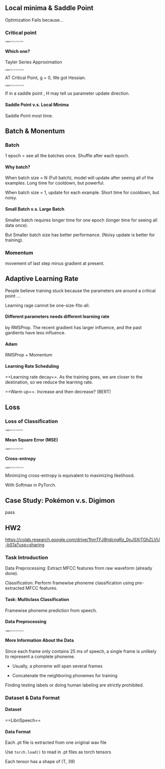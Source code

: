 ## Local minima & Saddle Point

Optimization Fails because...

### Critical point

<img src="/Users/hanyixiao/Library/Application Support/typora-user-images/截屏2022-04-16 14.30.15.png" alt="截屏2022-04-16 14.30.15" style="zoom:33%;" />

#### Which one?

Tayler Series Approximation  

  <img src="/Users/hanyixiao/Library/Application Support/typora-user-images/截屏2022-04-16 14.38.44.png" alt="截屏2022-04-16 14.38.44" style="zoom:33%;" />

AT Critical Point, g = 0, We got Hessian.

<img src="/Users/hanyixiao/Library/Application Support/typora-user-images/截屏2022-04-16 14.44.42.png" alt="截屏2022-04-16 14.44.42" style="zoom:33%;" />

If in a saddle point , H may tell us parameter update direction.

#### Saddle Point v.s. Local Minima

Saddle Point most time.

## Batch & Monentum

### Batch

1 epoch = see all the batches once. Shuffle after each epoch.

#### Why batch?

When batch size = N (Full batch), model will update after seeing all of the examples. Long time for cooldown, but powerful.

When batch size = 1, update for each example. Short time for cooldown, but noisy.

#### Small Batch v.s. Large Batch

Smaller batch requires longer time for one epoch (longer time for seeing all data once).

But Smaller batch size has better performance. (Noisy update is better for training).

### Momentum

movement of last step minus gradient at present.

## Adaptive Learning Rate

People believe training stuck because the parameters are around a critical point ...

Learning rage cannot be one-size-fits-all.

#### Different parameters needs different learning rate

by RMSProp. The recent gradient has larger influence, and the past gardients have less influence.

#### Adam

RMSProp + Momentum

#### Learning Rate Scheduling

==Learning rate decay==. As the training goes, we are closer to the destination, so we reduce the learning rate.

==Warm up==. Increase and then decrease? (BERT)

## Loss

### Loss of Classification

<img src="/Users/hanyixiao/Library/Application Support/typora-user-images/截屏2022-04-16 16.26.11.png" alt="截屏2022-04-16 16.26.11" style="zoom:33%;" />

#### Mean Square Error (MSE)

<img src="/Users/hanyixiao/Library/Application Support/typora-user-images/截屏2022-04-16 16.27.15.png" alt="截屏2022-04-16 16.27.15" style="zoom:33%;" />

#### Cross-entropy

<img src="/Users/hanyixiao/Library/Application Support/typora-user-images/截屏2022-04-16 16.27.23.png" alt="截屏2022-04-16 16.27.23" style="zoom:33%;" />

Minimizing cross-entropy is equivalent to maximizing likelihood.

With Softmax in PyTorch.

## Case Study: Pokémon v.s. Digimon

pass

 ## HW2

https://colab.research.google.com/drive/1hmTFJ8hdcnqRz_0oJSXjTGhZLVU-bS1a?usp=sharing

### Task Introduction

Data Preprocessing: Extract MFCC features from raw waveform (already done).

Classification: Perform framewise phoneme classification using pre-extracted MFCC features.

#### Task: Multiclass Classification

Framewise phoneme prediction from speech.

#### Data Preprocessing

<img src="/Users/hanyixiao/Library/Application Support/typora-user-images/截屏2022-04-16 17.32.20.png" alt="截屏2022-04-16 17.32.20" style="zoom:33%;" />

#### More Information About the Data

Since each frame only contains 25 ms of speech, a single frame is unlikely to represent a complete phoneme.

- Usually, a phoneme will span several frames

- Concatenate the neighboring phonemes for training

Finding testing labels or doing human labeling are strictly prohibited.

### Dataset & Data Format

#### Dataset

==LibriSpeech==

#### Data Format

Each .pt file is extracted from one original wav file

Use `torch.load()` to read in .pt files as torch tensors

Each tensor has a shape of (T, 39)
